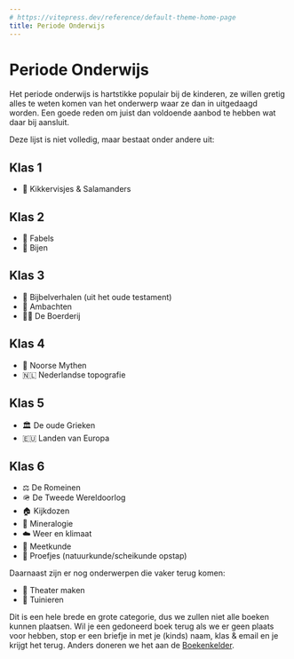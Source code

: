 ```yaml
---
# https://vitepress.dev/reference/default-theme-home-page
title: Periode Onderwijs
---
```

# Periode Onderwijs

Het periode onderwijs is hartstikke populair bij de kinderen, ze willen gretig alles te weten komen van het onderwerp waar ze dan in uitgedaagd worden. Een goede reden om juist dan voldoende aanbod te hebben wat daar bij aansluit.

Deze lijst is niet volledig, maar bestaat onder andere uit:


## Klas 1

- :frog: Kikkervisjes & Salamanders


## Klas 2

- :dragon: Fabels
- :bee: Bijen


## Klas 3

- :closed_book: Bijbelverhalen (uit het oude testament)
- :closed_book: Ambachten
- :farmer: De Boerderij


## Klas 4

- :elf: Noorse Mythen
- :netherlands: Nederlandse topografie


## Klas 5

- :classical_building: De oude Grieken
- :eu: Landen van Europa


## Klas 6

- :balance_scale: De Romeinen
- :military_helmet: De Tweede Wereldoorlog
- :house: Kijkdozen
- :gem:  Mineralogie
- :cloud: Weer en klimaat
- :straight_ruler: Meetkunde
- :test_tube: Proefjes (natuurkunde/scheikunde opstap)


Daarnaast zijn er nog onderwerpen die vaker terug komen:

- :woman_dancing: Theater maken
- :sunflower: Tuinieren


Dit is een hele brede en grote categorie, dus we zullen niet alle boeken kunnen plaatsen. Wil je een gedoneerd boek terug als we er geen plaats voor hebben, stop er een briefje in met je (kinds) naam, klas & email en je krijgt het terug. Anders doneren we het aan de [Boekenkelder](https://boekenvoormensen.nl/de-kelder/).
